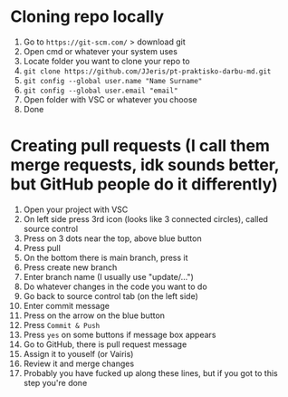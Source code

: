# Cloning repo locally
1. Go to `https://git-scm.com/` > download git
2. Open cmd or whatever your system uses
3. Locate folder you want to clone your repo to
4. `git clone https://github.com/JJeris/pt-praktisko-darbu-md.git`
5. `git config --global user.name "Name Surname"`
6. `git config --global user.email "email"`
7. Open folder with VSC or whatever you choose
8. Done

# Creating pull requests (I call them merge requests, idk sounds better, but GitHub people do it differently)
1. Open your project with VSC
2. On left side press 3rd icon (looks like 3 connected circles), called source control
3. Press on 3 dots near the top, above blue button
4. Press pull
5. On the bottom there is main branch, press it
6. Press create new branch
7. Enter branch name (I usually use "update/...")
8. Do whatever changes in the code you want to do
9. Go back to source control tab (on the left side)
10. Enter commit message
11. Press on the arrow on the blue button
12. Press `Commit & Push`
13. Press `yes` on some buttons if message box appears
14. Go to GitHub, there is pull request message
15. Assign it to youself (or Vairis)
16. Review it and merge changes
17. Probably you have fucked up along these lines, but if you got to this step you're done
